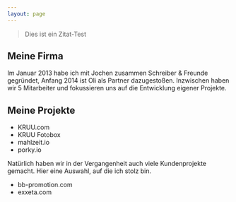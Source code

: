 ```yaml
---
layout: page
---
```


> Dies ist ein Zitat-Test

## Meine Firma
Im Januar 2013 habe ich mit Jochen zusammen Schreiber & Freunde gegründet, Anfang 2014 ist Oli als Partner dazugestoßen. Inzwischen haben wir 5 Mitarbeiter und fokussieren uns auf die Entwicklung eigener Projekte.

## Meine Projekte

* KRUU.com
* KRUU Fotobox
* mahlzeit.io
* porky.io

Natürlich haben wir in der Vergangenheit auch viele Kundenprojekte gemacht. Hier eine Auswahl, auf die ich stolz bin.

* bb-promotion.com
* exxeta.com
